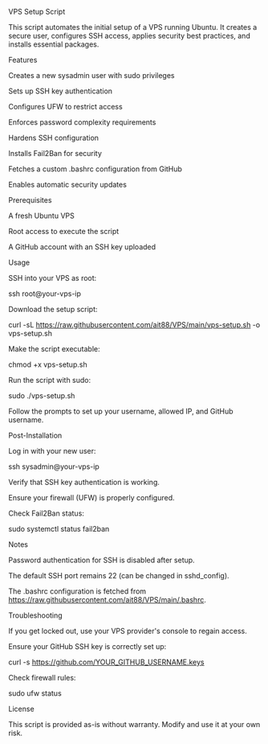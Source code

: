 VPS Setup Script

This script automates the initial setup of a VPS running Ubuntu. It creates a secure user, configures SSH access, applies security best practices, and installs essential packages.

Features

Creates a new sysadmin user with sudo privileges

Sets up SSH key authentication

Configures UFW to restrict access

Enforces password complexity requirements

Hardens SSH configuration

Installs Fail2Ban for security

Fetches a custom .bashrc configuration from GitHub

Enables automatic security updates

Prerequisites

A fresh Ubuntu VPS

Root access to execute the script

A GitHub account with an SSH key uploaded

Usage

SSH into your VPS as root:

ssh root@your-vps-ip

Download the setup script:

curl -sL https://raw.githubusercontent.com/ait88/VPS/main/vps-setup.sh -o vps-setup.sh

Make the script executable:

chmod +x vps-setup.sh

Run the script with sudo:

sudo ./vps-setup.sh

Follow the prompts to set up your username, allowed IP, and GitHub username.

Post-Installation

Log in with your new user:

ssh sysadmin@your-vps-ip

Verify that SSH key authentication is working.

Ensure your firewall (UFW) is properly configured.

Check Fail2Ban status:

sudo systemctl status fail2ban

Notes

Password authentication for SSH is disabled after setup.

The default SSH port remains 22 (can be changed in sshd_config).

The .bashrc configuration is fetched from https://raw.githubusercontent.com/ait88/VPS/main/.bashrc.

Troubleshooting

If you get locked out, use your VPS provider's console to regain access.

Ensure your GitHub SSH key is correctly set up:

curl -s https://github.com/YOUR_GITHUB_USERNAME.keys

Check firewall rules:

sudo ufw status

License

This script is provided as-is without warranty. Modify and use it at your own risk.
